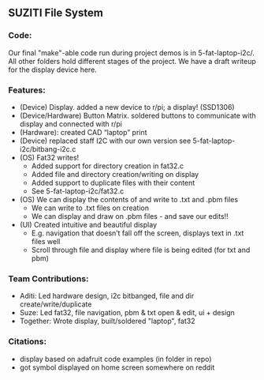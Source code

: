 ## SUZITI File System


### Code:
Our final "make"-able code run during project demos is in 5-fat-laptop-i2c/. All other folders hold different stages of the project. We have a draft writeup for the display device here.

### Features:
 - (Device) Display. added a new device to r/pi; a display! (SSD1306)
 - (Device/Hardware) Button Matrix. soldered buttons to communicate with display and connected with r/pi
 - (Hardware): created CAD “laptop” print
 - (Device) replaced staff I2C with our own version 
see 5-fat-laptop-i2c/bitbang-i2c.c
 - (OS) Fat32 writes!
   - Added support for directory creation in fat32.c
   - Added file and directory creation/writing on display
   - Added support to duplicate files with their content
   - See 5-fat-laptop-i2c/fat32.c
 - (OS) We can display the contents of and write to .txt and .pbm files 
   - We can write to .txt files on creation
   - We can display and draw on .pbm files - and save our edits!!
 - (UI) Created intuitive and beautiful display 
   - E.g. navigation that doesn’t fall off the screen, displays text in .txt files well 
   - Scroll through file and display where file is being edited (for txt and pbm)


### Team Contributions:
 - Aditi: Led hardware design, i2c bitbanged, file and dir create/write/duplicate
 - Suze: Led fat32, file navigation, pbm & txt open & edit, ui + design
 - Together: Wrote display, built/soldered "laptop", fat32

### Citations:
 - display based on adafruit code examples (in folder in repo)
 - got symbol displayed on home screen somewhere on reddit


